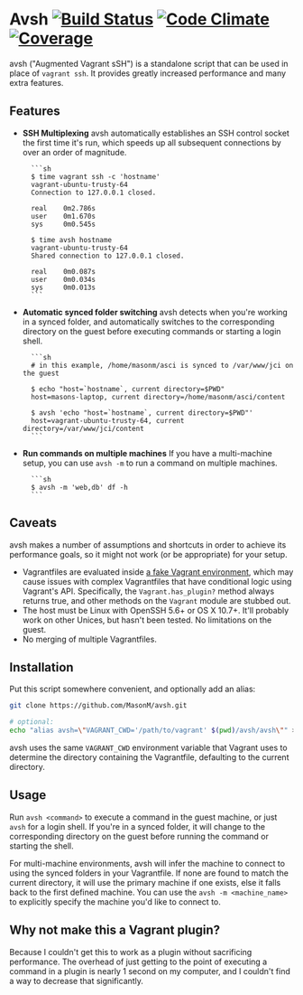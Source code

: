 # Avsh [![Build Status](https://travis-ci.org/MasonM/avsh.svg?branch=master)](https://travis-ci.org/MasonM/avsh) [![Code Climate](https://codeclimate.com/github/MasonM/avsh/badges/gpa.svg)](https://codeclimate.com/github/MasonM/avsh) [![Coverage](https://codeclimate.com/github/MasonM/avsh/badges/coverage.svg)](https://codeclimate.com/github/MasonM/avsh/coverage)

avsh ("Augmented Vagrant sSH") is a standalone script that can be used in place
of `vagrant ssh`. It provides greatly increased performance and many extra
features.

## Features

* **SSH Multiplexing** avsh automatically establishes an SSH control socket the
  first time it's run, which speeds up all subsequent connections by over an
  order of magnitude.

        ```sh
        $ time vagrant ssh -c 'hostname'
        vagrant-ubuntu-trusty-64
        Connection to 127.0.0.1 closed.

        real    0m2.786s
        user    0m1.670s
        sys     0m0.545s

        $ time avsh hostname
        vagrant-ubuntu-trusty-64
        Shared connection to 127.0.0.1 closed.

        real    0m0.087s
        user    0m0.034s
        sys     0m0.013s
        ```

* **Automatic synced folder switching** avsh detects when you're working in a
  synced folder, and automatically switches to the corresponding directory on
  the guest before executing commands or starting a login shell.

        ```sh
        # in this example, /home/masonm/asci is synced to /var/www/jci on the guest

        $ echo "host=`hostname`, current directory=$PWD"
        host=masons-laptop, current directory=/home/masonm/asci/content

        $ avsh 'echo "host=`hostname`, current directory=$PWD"'
        host=vagrant-ubuntu-trusty-64, current directory=/var/www/jci/content
        ```

* **Run commands on multiple machines** If you have a multi-machine setup, you
  can use `avsh -m` to run a command on multiple machines.

        ```sh
        $ avsh -m 'web,db' df -h
        ```

## Caveats

avsh makes a number of assumptions and shortcuts in order to achieve its
performance goals, so it might not work (or be appropriate) for your setup.

* Vagrantfiles are evaluated inside [a fake Vagrant environment](https://github.com/MasonM/avsh/blob/master/lib/avsh/vagrantfile_environment.rb),
  which may cause issues with complex Vagrantfiles that have conditional logic
  using Vagrant's API. Specifically, the `Vagrant.has_plugin?` method always
  returns true, and other methods on the `Vagrant` module are stubbed out.
* The host must be Linux with OpenSSH 5.6+ or OS X 10.7+. It'll probably work on
  other Unices, but hasn't been tested. No limitations on the guest.
* No merging of multiple Vagrantfiles.

## Installation

Put this script somewhere convenient, and optionally add an alias:
```sh
git clone https://github.com/MasonM/avsh.git

# optional:
echo "alias avsh=\"VAGRANT_CWD='/path/to/vagrant' $(pwd)/avsh/avsh\"" >> ~/.bashrc
```
avsh uses the same `VAGRANT_CWD` environment variable that Vagrant uses to
determine the directory containing the Vagrantfile, defaulting to the current
directory.

## Usage

Run `avsh <command>` to execute a command in the guest machine, or just `avsh`
for a login shell. If you're in a synced folder, it will change to the
corresponding directory on the guest before running the command or starting the
shell.

For multi-machine environments, avsh will infer the machine to connect to using
the synced folders in your Vagrantfile. If none are found to match the current
directory, it will use the primary machine if one exists, else it falls back to
the first defined machine. You can use the `avsh -m <machine_name>` to
explicitly specify the machine you'd like to connect to.

## Why not make this a Vagrant plugin?

Because I couldn't get this to work as a plugin without sacrificing performance.
The overhead of just getting to the point of executing a command in a plugin is
nearly 1 second on my computer, and I couldn't find a way to decrease that
significantly.
